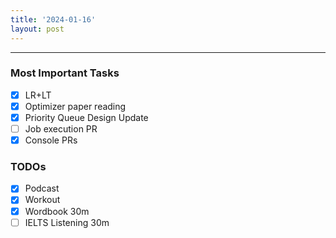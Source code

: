 ```yaml
---
title: '2024-01-16'
layout: post
---
```


---

### Most Important Tasks

- [x] LR+LT
- [x] Optimizer paper reading
- [x] Priority Queue Design Update
- [ ] Job execution PR
- [x] Console PRs

### TODOs

- [x] Podcast
- [x] Workout
- [x] Wordbook 30m
- [ ] IELTS Listening 30m
